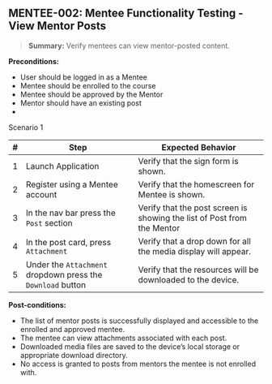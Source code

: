 ## **MENTEE-002:** Mentee Functionality Testing - View Mentor Posts  

> **Summary:** Verify mentees can view mentor-posted content.  <br>

**Preconditions:**  
- User should be logged in as a Mentee
- Mentee should be enrolled to the course
- Mentee should be approved by the Mentor
- Mentor should have an existing post
- 
Scenario 1 

 | \# | Step | Expected Behavior | 
 |----|------|-------------------| 
 |  1 |  Launch Application    | Verify that the sign form is shown.   | 
 |  2 |  Register using a Mentee account    | Verify that the homescreen for Mentee is shown.  | 
 |  3 |  In the nav bar press the `Post` section    | Verify that the post screen is showing the list of Post from the Mentor   |  
 |  4 |  In the post card, press `Attachment`   | Verify that a drop down for all the media display will appear.   | 
 |  5 |  Under the `Attachment` dropdown press the `Download` button    | Verify that the resources will be downloaded to the device.   | 

**Post-conditions:**  

 - The list of mentor posts is successfully displayed and accessible to the enrolled and approved mentee.
 - The mentee can view attachments associated with each post.
 - Downloaded media files are saved to the device’s local storage or appropriate download directory.
 - No access is granted to posts from mentors the mentee is not enrolled with.
